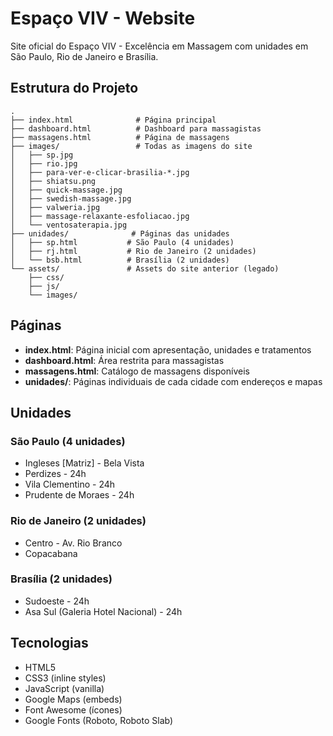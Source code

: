 # Espaço VIV - Website

Site oficial do Espaço VIV - Excelência em Massagem com unidades em São Paulo, Rio de Janeiro e Brasília.

## Estrutura do Projeto

```
.
├── index.html              # Página principal
├── dashboard.html          # Dashboard para massagistas
├── massagens.html          # Página de massagens
├── images/                 # Todas as imagens do site
│   ├── sp.jpg
│   ├── rio.jpg
│   ├── para-ver-e-clicar-brasilia-*.jpg
│   ├── shiatsu.png
│   ├── quick-massage.jpg
│   ├── swedish-massage.jpg
│   ├── valweria.jpg
│   ├── massage-relaxante-esfoliacao.jpg
│   └── ventosaterapia.jpg
├── unidades/              # Páginas das unidades
│   ├── sp.html           # São Paulo (4 unidades)
│   ├── rj.html           # Rio de Janeiro (2 unidades)
│   └── bsb.html          # Brasília (2 unidades)
└── assets/               # Assets do site anterior (legado)
    ├── css/
    ├── js/
    └── images/

```

## Páginas

- **index.html**: Página inicial com apresentação, unidades e tratamentos
- **dashboard.html**: Área restrita para massagistas
- **massagens.html**: Catálogo de massagens disponíveis
- **unidades/**: Páginas individuais de cada cidade com endereços e mapas

## Unidades

### São Paulo (4 unidades)
- Ingleses [Matriz] - Bela Vista
- Perdizes - 24h
- Vila Clementino - 24h  
- Prudente de Moraes - 24h

### Rio de Janeiro (2 unidades)
- Centro - Av. Rio Branco
- Copacabana

### Brasília (2 unidades)
- Sudoeste - 24h
- Asa Sul (Galeria Hotel Nacional) - 24h

## Tecnologias

- HTML5
- CSS3 (inline styles)
- JavaScript (vanilla)
- Google Maps (embeds)
- Font Awesome (ícones)
- Google Fonts (Roboto, Roboto Slab)